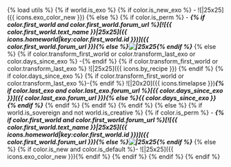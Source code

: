 {% load utils %}
{% if world.is_exo %}
     {% if color.is_new_exo %}
      - ![|25x25]({{ icons.exo_color_new }})
     {% else %}
          {% if color.is_perm %}
          - **_{% if color.first_world and color.first_world.forum_url %}[![{{ color.first_world.text_name }}|25x25]({{ icons.homeworld|key:color.first_world.id }})]({{ color.first_world.forum_url }}){% else %}![|25x25](upload://hRlPcEQgOBNrB5q38AT7n1cPleB.png){% endif %}_**
          {% else %}
               {% if color.transform_first_world or color.transform_last_exo or color.days_since_exo %} -{% endif %}
               {% if color.transform_first_world or color.transform_last_exo %}
                ![|25x25]({{ icons.by_recipe }})
               {% endif %}
               {% if color.days_since_exo %}
                    {% if color.transform_first_world or color.transform_last_exo %}-{% endif %}
                     ![|20x20]({{ icons.timelapse }})**_{% if color.last_exo and color.last_exo.forum_url %}[{{ color.days_since_exo }}]({{ color.last_exo.forum_url }}){% else %}{{ color.days_since_exo }}{% endif %}_**
               {% endif %}
          {% endif %}
     {% endif %}
{% else %}
     {% if world.is_sovereign and not world.is_creative %}
          {% if color.is_perm %}
           - **_{% if color.first_world and color.first_world.forum_url %}[![{{ color.first_world.text_name }}|25x25]({{ icons.homeworld|key:color.first_world.id }})]({{ color.first_world.forum_url }}){% else %}![|25x25](upload://hRlPcEQgOBNrB5q38AT7n1cPleB.png){% endif %}_**
          {% else %}
               {% if color.is_new and color.is_default %}- ![|25x25]({{ icons.exo_color_new }}){% endif %}
          {% endif %}
     {% endif %}
{% endif %}
